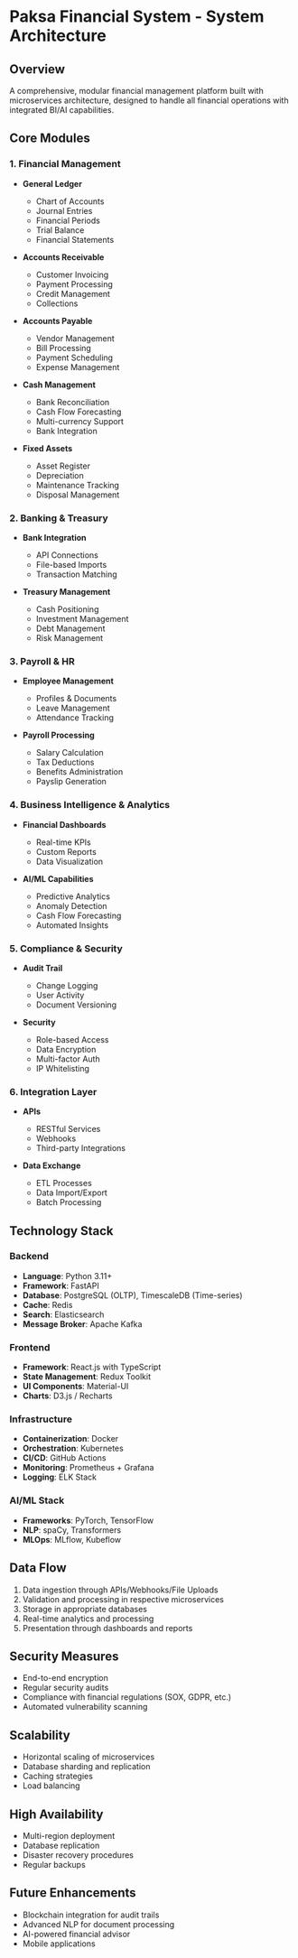 # Paksa Financial System - System Architecture

## Overview
A comprehensive, modular financial management platform built with microservices architecture, designed to handle all financial operations with integrated BI/AI capabilities.

## Core Modules

### 1. Financial Management
- **General Ledger**
  - Chart of Accounts
  - Journal Entries
  - Financial Periods
  - Trial Balance
  - Financial Statements

- **Accounts Receivable**
  - Customer Invoicing
  - Payment Processing
  - Credit Management
  - Collections

- **Accounts Payable**
  - Vendor Management
  - Bill Processing
  - Payment Scheduling
  - Expense Management

- **Cash Management**
  - Bank Reconciliation
  - Cash Flow Forecasting
  - Multi-currency Support
  - Bank Integration

- **Fixed Assets**
  - Asset Register
  - Depreciation
  - Maintenance Tracking
  - Disposal Management

### 2. Banking & Treasury
- **Bank Integration**
  - API Connections
  - File-based Imports
  - Transaction Matching

- **Treasury Management**
  - Cash Positioning
  - Investment Management
  - Debt Management
  - Risk Management

### 3. Payroll & HR
- **Employee Management**
  - Profiles & Documents
  - Leave Management
  - Attendance Tracking

- **Payroll Processing**
  - Salary Calculation
  - Tax Deductions
  - Benefits Administration
  - Payslip Generation

### 4. Business Intelligence & Analytics
- **Financial Dashboards**
  - Real-time KPIs
  - Custom Reports
  - Data Visualization

- **AI/ML Capabilities**
  - Predictive Analytics
  - Anomaly Detection
  - Cash Flow Forecasting
  - Automated Insights

### 5. Compliance & Security
- **Audit Trail**
  - Change Logging
  - User Activity
  - Document Versioning

- **Security**
  - Role-based Access
  - Data Encryption
  - Multi-factor Auth
  - IP Whitelisting

### 6. Integration Layer
- **APIs**
  - RESTful Services
  - Webhooks
  - Third-party Integrations

- **Data Exchange**
  - ETL Processes
  - Data Import/Export
  - Batch Processing

## Technology Stack

### Backend
- **Language**: Python 3.11+
- **Framework**: FastAPI
- **Database**: PostgreSQL (OLTP), TimescaleDB (Time-series)
- **Cache**: Redis
- **Search**: Elasticsearch
- **Message Broker**: Apache Kafka

### Frontend
- **Framework**: React.js with TypeScript
- **State Management**: Redux Toolkit
- **UI Components**: Material-UI
- **Charts**: D3.js / Recharts

### Infrastructure
- **Containerization**: Docker
- **Orchestration**: Kubernetes
- **CI/CD**: GitHub Actions
- **Monitoring**: Prometheus + Grafana
- **Logging**: ELK Stack

### AI/ML Stack
- **Frameworks**: PyTorch, TensorFlow
- **NLP**: spaCy, Transformers
- **MLOps**: MLflow, Kubeflow

## Data Flow
1. Data ingestion through APIs/Webhooks/File Uploads
2. Validation and processing in respective microservices
3. Storage in appropriate databases
4. Real-time analytics and processing
5. Presentation through dashboards and reports

## Security Measures
- End-to-end encryption
- Regular security audits
- Compliance with financial regulations (SOX, GDPR, etc.)
- Automated vulnerability scanning

## Scalability
- Horizontal scaling of microservices
- Database sharding and replication
- Caching strategies
- Load balancing

## High Availability
- Multi-region deployment
- Database replication
- Disaster recovery procedures
- Regular backups

## Future Enhancements
- Blockchain integration for audit trails
- Advanced NLP for document processing
- AI-powered financial advisor
- Mobile applications
